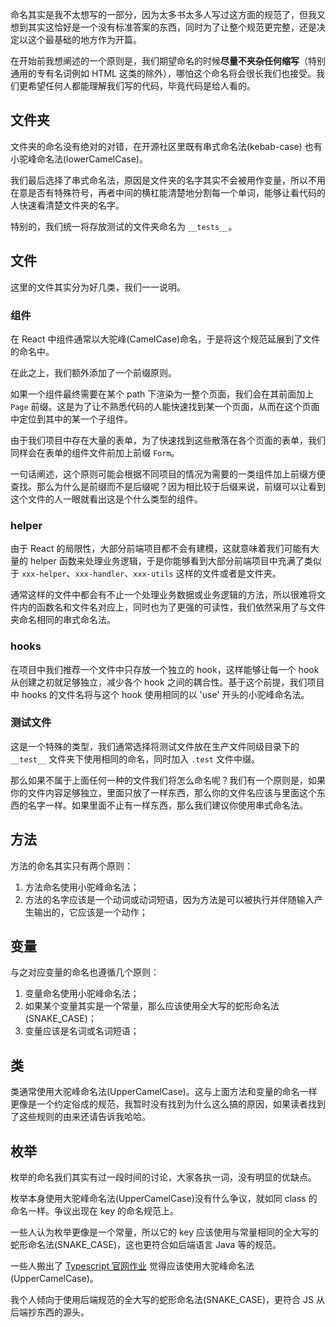命名其实是我不太想写的一部分，因为太多书太多人写过这方面的规范了，但我又想到其实这恰好是一个没有标准答案的东西，同时为了让整个规范更完整，还是决定以这个最基础的地方作为开篇。

在开始前我想阐述的一个原则是，我们期望命名的时候**尽量不夹杂任何缩写**（特别通用的专有名词例如 HTML 这类的除外），哪怕这个命名将会很长我们也接受。我们更希望任何人都能理解我们写的代码，毕竟代码是给人看的。

## 文件夹

文件夹的命名没有绝对的对错，在开源社区里既有串式命名法(kebab-case) 也有小驼峰命名法(lowerCamelCase)。

我们最后选择了串式命名法，原因是文件夹的名字其实不会被用作变量，所以不用在意是否有特殊符号，再者中间的横杠能清楚地分割每一个单词，能够让看代码的人快速看清楚文件夹的名字。

特别的，我们统一将存放测试的文件夹命名为 `__tests__`。


## 文件

这里的文件其实分为好几类，我们一一说明。

### 组件

在 React 中组件通常以大驼峰(CamelCase)命名，于是将这个规范延展到了文件的命名中。

在此之上，我们额外添加了一个前缀原则。

如果一个组件最终需要在某个 path 下渲染为一整个页面，我们会在其前面加上 `Page` 前缀。这是为了让不熟悉代码的人能快速找到某一个页面，从而在这个页面中定位到其中的某一个子组件。

由于我们项目中存在大量的表单，为了快速找到这些散落在各个页面的表单，我们同样会在表单的组件文件前加上前缀 `Form`。

一句话阐述，这个原则可能会根据不同项目的情况为需要的一类组件加上前缀方便查找。那么为什么是前缀而不是后缀呢？因为相比较于后缀来说，前缀可以让看到这个文件的人一眼就看出这是个什么类型的组件。


### helper

由于 React 的局限性，大部分前端项目都不会有建模，这就意味着我们可能有大量的 helper 函数来处理业务逻辑，于是你能够看到大部分前端项目中充满了类似于 `xxx-helper`、`xxx-handler`、`xxx-utils` 这样的文件或者是文件夹。

通常这样的文件中都会有不止一个处理业务数据或业务逻辑的方法，所以很难将文件内的函数名和文件名对应上，同时也为了更强的可读性，我们依然采用了与文件夹命名相同的串式命名法。


### hooks

在项目中我们推荐一个文件中只存放一个独立的 hook，这样能够让每一个 hook 从创建之初就足够独立，减少各个 hook 之间的耦合性。基于这个前提，我们项目中 hooks 的文件名将与这个 hook 使用相同的以 'use' 开头的小驼峰命名法。


### 测试文件

这是一个特殊的类型，我们通常选择将测试文件放在生产文件同级目录下的 `__test__` 文件夹下使用相同的命名，同时加入 `.test` 文件中缀。

那么如果不属于上面任何一种的文件我们将怎么命名呢？我们有一个原则是，如果你的文件内容足够独立，里面只放了一样东西，那么你的文件名应该与里面这个东西的名字一样。如果里面不止有一样东西，那么我们建议你使用串式命名法。


## 方法

方法的命名其实只有两个原则：

1. 方法命名使用小驼峰命名法；
2. 方法的名字应该是一个动词或动词短语，因为方法是可以被执行并伴随输入产生输出的，它应该是一个动作；


## 变量

与之对应变量的命名也遵循几个原则：

1. 变量命名使用小驼峰命名法；
2. 如果某个变量其实是一个常量，那么应该使用全大写的蛇形命名法(SNAKE_CASE)；
3. 变量应该是名词或名词短语；


## 类

类通常使用大驼峰命名法(UpperCamelCase)。这与上面方法和变量的命名一样更像是一个约定俗成的规范，我暂时没有找到为什么这么搞的原因，如果读者找到了这些规则的由来还请告诉我哈哈。


## 枚举

枚举的命名我们其实有过一段时间的讨论，大家各执一词，没有明显的优缺点。

枚举本身使用大驼峰命名法(UpperCamelCase)没有什么争议，就如同 class 的命名一样。争议出现在 key 的命名规范上。

一些人认为枚举更像是一个常量，所以它的 key 应该使用与常量相同的全大写的蛇形命名法(SNAKE_CASE)，这也更符合如后端语言 Java 等的规范。

一些人搬出了 [Typescript 官网作业](https://www.typescriptlang.org/docs/handbook/enums.html) 觉得应该使用大驼峰命名法(UpperCamelCase)。

我个人倾向于使用后端规范的全大写的蛇形命名法(SNAKE_CASE)，更符合 JS 从后端抄东西的源头。
